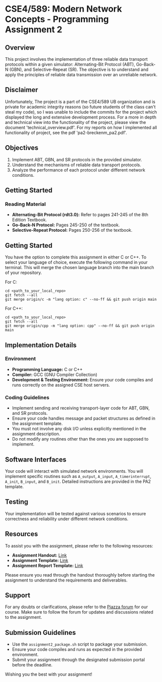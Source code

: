 # CSE4/589: Modern Network Concepts - Programming Assignment 2

## Overview

This project involves the implementation of three reliable data transport protocols within a given simulator: Alternating-Bit Protocol (ABT), Go-Back-N (GBN), and Selective-Repeat (SR). The objective is to understand and apply the principles of reliable data transmission over an unreliable network.

## Disclaimer

Unfortunately, The project is a part of the CSE4/589 UB organization and is private for academic integrity reasons (so future students of the class can't steal my code), so I was unable to include the commits for the project which displayed the long and extensive development process. For a more in depth and technical view into the functionality of the project, please view the document 'technical_overview.pdf'. For my reports on how I implemented all functionality of project, see the pdf 'pa2-breckenm_pa2.pdf'.

## Objectives

1. Implement ABT, GBN, and SR protocols in the provided simulator.
2. Understand the mechanisms of reliable data transport protocols.
3. Analyze the performance of each protocol under different network conditions.

## Getting Started

### Reading Material

- **Alternating-Bit Protocol (rdt3.0):** Refer to pages 241-245 of the 8th Edition Textbook.
- **Go-Back-N Protocol:** Pages 245-250 of the textbook.
- **Selective-Repeat Protocol:** Pages 250-256 of the textbook.

## Getting Started

You have the option to complete this assignment in either C or C++. To select your language of choice, execute the following command in your terminal. This will merge the chosen language branch into the main branch of your repository.

For C:
```
cd <path_to_your_local_repo>
git fetch --all
git merge origin/c -m "lang option: c" --no-ff && git push origin main
```

For C++:
```
cd <path_to_your_local_repo>
git fetch --all
git merge origin/cpp -m "lang option: cpp" --no-ff && git push origin main
```

## Implementation Details

### Environment

- **Programming Language:** C or C++
- **Compiler:** GCC (GNU Compiler Collection)
- **Development & Testing Environment:** Ensure your code compiles and runs correctly on the assigned CSE host servers.

### Coding Guidelines

- Implement sending and receiving transport-layer code for ABT, GBN, and SR protocols.
- Ensure your code handles message and packet structures as defined in the assignment template.
- You must not involve any disk I/O unless explicitly mentioned in the assignment description.
- Do not modify any routines other than the ones you are supposed to implement.

## Software Interfaces

Your code will interact with simulated network environments. You will implement specific routines such as `A_output`, `A_input`, `A_timerinterrupt`, `A_init`, `B_input`, and `B_init`. Detailed instructions are provided in the PA2 template.

## Testing

Your implementation will be tested against various scenarios to ensure correctness and reliability under different network conditions.

## Resources

To assist you with the assignment, please refer to the following resources:

- **Assignment Handout:** [Link](https://docs.google.com/document/d/19APCj7fT72-ArSbBqp0vaHmpp5uyvX54Mne6zmGYA9g/edit?usp=sharing)
- **Assignment Template:** [Link](https://docs.google.com/document/d/1eXE7z-Z4N458Wvc6fl5wMy1-82PueXOm4dLwZCmOQlA/edit?usp=sharing)
- **Assignment Report Template:** [Link](https://docs.google.com/document/d/1LlQW8mICq8sD6hKqXoOdWb0H2h9FB_wzDZivYMK_u48/edit?usp=sharing)

Please ensure you read through the handout thoroughly before starting the assignment to understand the requirements and deliverables.

## Support

For any doubts or clarifications, please refer to the [Piazza forum](https://piazza.com/class/lr5z5f8jkcz3hb) for our course. Make sure to follow the forum for updates and discussions related to the assignment.

## Submission Guidelines

- Use the `assignment2_package.sh` script to package your submission.
- Ensure your code compiles and runs as expected in the provided environment.
- Submit your assignment through the designated submission portal before the deadline.

Wishing you the best with your assignment!
